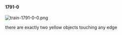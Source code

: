 #### 1791-0
![train-1791-0-0.png](https://github.com/lil-lab/nlvr/raw/master/nlvr/train/images/58/train-1791-0-0.png "train-1791-0-0.png")

there are exactly two yellow objects touching any edge